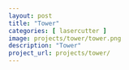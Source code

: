 ```yaml
---
layout: post
title: "Tower"
categories: [ lasercutter ]
image: projects/tower/tower.png
description: "Tower"
project_url: projects/tower/
---
```


